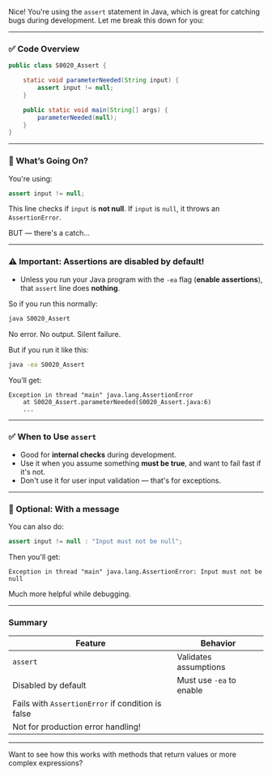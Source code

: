 Nice! You're using the `assert` statement in Java, which is great for catching bugs during development. Let me break this down for you:

---

### ✅ Code Overview

```java
public class S0020_Assert {

    static void parameterNeeded(String input) {
        assert input != null;
    }

    public static void main(String[] args) {
        parameterNeeded(null);
    }
}
```

---

### 🧠 What’s Going On?

You're using:

```java
assert input != null;
```

This line checks if `input` is **not null**. If `input` is `null`, it throws an `AssertionError`.

BUT — there's a catch...

---

### ⚠️ Important: **Assertions are disabled by default!**

- Unless you run your Java program with the `-ea` flag (**enable assertions**), that `assert` line does **nothing**.
  
So if you run this normally:

```bash
java S0020_Assert
```

No error. No output. Silent failure.

But if you run it like this:

```bash
java -ea S0020_Assert
```

You’ll get:

```
Exception in thread "main" java.lang.AssertionError
    at S0020_Assert.parameterNeeded(S0020_Assert.java:6)
    ...
```

---

### ✅ When to Use `assert`

- Good for **internal checks** during development.
- Use it when you assume something **must be true**, and want to fail fast if it's not.
- Don't use it for user input validation — that's for exceptions.

---

### 🔁 Optional: With a message

You can also do:

```java
assert input != null : "Input must not be null";
```

Then you'll get:

```
Exception in thread "main" java.lang.AssertionError: Input must not be null
```

Much more helpful while debugging.

---

### Summary

| Feature      | Behavior                     |
|--------------|-------------------------------|
| `assert`     | Validates assumptions         |
| Disabled by default | Must use `-ea` to enable |
| Fails with `AssertionError` if condition is false |
| Not for production error handling!            |

---

Want to see how this works with methods that return values or more complex expressions?